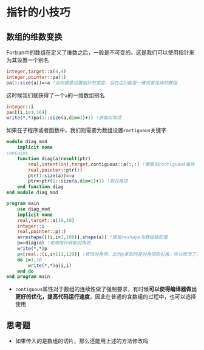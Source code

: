 # 指针的小技巧

## 数组的维数变换
Fortran中的数组在定义了维数之后，一般是不可变的。这是我们可以使用指针来为其设置一个别名

``` fortran
integer,target::a(4,4)
integer,pointer::pa(:)
pa(1:size(a))=>a !此时需要设置指针的宽度，且右边只能是一维或者连续的数组
```
这时候我们就获得了一个`a`的一维数组别名
``` fortran
integer::i
pa=[(i,i=1,16)]
write(*,*)pa(1::size(a,dim=1)+1) !获取对角项
```

如果在子程序或者函数中，我们则需要为数组设置`contiguous`关键字
``` fortran
module diag_mod
    implicit none
contains
    function diag(a)result(ptr)
        real,intent(in),target,contiguous::a(:,:) !需要加contiguous属性
        real,pointer::ptr(:)
        ptr(1:size(a))=>a
        ptr=>ptr(1::size(a,dim=1)+1) !取对角项
    end function diag
end module diag_mod

program main
    use diag_mod
    implicit none
    real,target::a(10,10)
    integer::i
    real,pointer::p(:)
    a=reshape([(i,i=1,100)],shape(a)) !使用reshape为数组赋初值
    p=>diag(a) !使用指针获取对角项
    write(*,*)p
    p=[real::(i,i=111,120)] !修改对角项，此时p拿到的是对角项的引用，所以修改了之后，a的对角项也会改变
    do i=1,10
        write(*,*)a(i,i)
    end do
end program main
```
- `contiguous`属性对于数组的连续性做了强制要求，有时候**可以使得编译器做出更好的优化，提高代码运行速度**，因此在普通的含数组的过程中，也可以选择使用
## 思考题
- 如果传入的是数组的切片，那么还能用上述的方法修改吗

